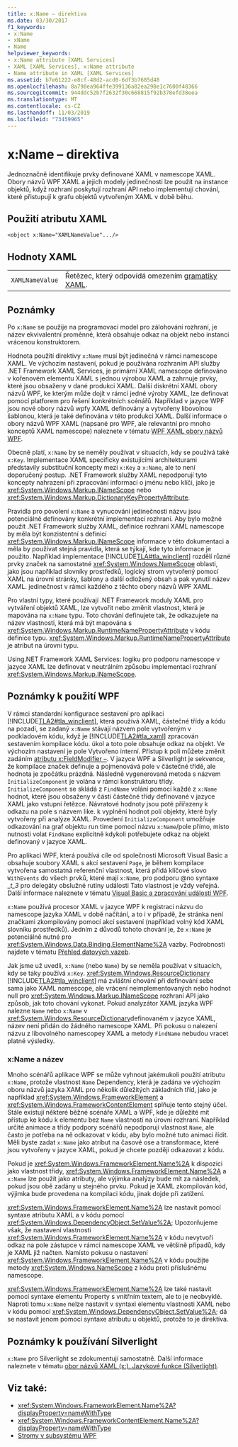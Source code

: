 ```yaml
---
title: x:Name – direktiva
ms.date: 03/30/2017
f1_keywords:
- x:Name
- xName
- Name
helpviewer_keywords:
- x:Name attribute [XAML Services]
- XAML [XAML Services], x:Name attribute
- Name attribute in XAML [XAML Services]
ms.assetid: b7e61222-e8cf-48d2-acd0-6df3b7685d48
ms.openlocfilehash: 8a790ea964ffe399136a82ea298e1c7600f48366
ms.sourcegitcommit: 944ddc52b7f2632f30c668815f92b378efd38eea
ms.translationtype: MT
ms.contentlocale: cs-CZ
ms.lasthandoff: 11/03/2019
ms.locfileid: "73459965"
---
```

# <a name="xname-directive"></a>x:Name – direktiva
Jednoznačně identifikuje prvky definované XAML v namescope XAML. Obory názvů WPF XAML a jejich modely jedinečnosti lze použít na instance objektů, když rozhraní poskytují rozhraní API nebo implementují chování, které přistupují k grafu objektů vytvořeným XAML v době běhu.  
  
## <a name="xaml-attribute-usage"></a>Použití atributu XAML  
  
```xaml  
<object x:Name="XAMLNameValue".../>  
```  
  
## <a name="xaml-values"></a>Hodnoty XAML  
  
|||  
|-|-|  
|`XAMLNameValue`|Řetězec, který odpovídá omezením [gramatiky XAML](xamlname-grammar.md).|  
  
## <a name="remarks"></a>Poznámky  
 Po `x:Name` se použije na programovací model pro zálohování rozhraní, je název ekvivalentní proměnné, která obsahuje odkaz na objekt nebo instanci vrácenou konstruktorem.  
  
 Hodnota použití direktivy `x:Name` musí být jedinečná v rámci namescope XAML. Ve výchozím nastavení, pokud je používána rozhraním API služby .NET Framework XAML Services, je primární XAML namescope definováno v kořenovém elementu XAML s jednou výrobou XAML a zahrnuje prvky, které jsou obsaženy v dané produkci XAML. Další diskrétní XAML obory názvů WPF, ke kterým může dojít v rámci jedné výroby XAML, lze definovat pomocí platforem pro řešení konkrétních scénářů. Například v jazyce WPF jsou nové obory názvů wpfy XAML definovány a vytvořeny libovolnou šablonou, která je také definována v této produkci XAML. Další informace o obory názvů WPF XAML (napsané pro WPF, ale relevantní pro mnoho konceptů XAML namescope) naleznete v tématu [WPF XAML obory názvů WPF](../wpf/advanced/wpf-xaml-namescopes.md).  
  
 Obecně platí, `x:Name` by se neměly používat v situacích, kdy se používá také `x:Key`. Implementace XAML specificky existujícími architekturami představily substituční koncepty mezi `x:Key` a `x:Name`, ale to není doporučený postup. .NET Framework služby XAML nepodporují tyto koncepty nahrazení při zpracování informací o jménu nebo klíči, jako je <xref:System.Windows.Markup.INameScope> nebo <xref:System.Windows.Markup.DictionaryKeyPropertyAttribute>.  
  
 Pravidla pro povolení `x:Name` a vynucování jedinečnosti názvu jsou potenciálně definovány konkrétní implementací rozhraní. Aby bylo možné použít .NET Framework služby XAML, definice rozhraní XAML namescope by měla být konzistentní s definicí <xref:System.Windows.Markup.INameScope> informace v této dokumentaci a měla by používat stejná pravidla, která se týkají, kde tyto informace je použito. Například implementace [!INCLUDE[TLA#tla_winclient](../../../includes/tlasharptla-winclient-md.md)] rozdělí různé prvky značek na samostatné <xref:System.Windows.NameScope> oblasti, jako jsou například slovníky prostředků, logický strom vytvořený pomocí XAML na úrovni stránky, šablony a další odložený obsah a pak vynutil název XAML. jedinečnost v rámci každého z těchto obory názvů WPF XAML.  
  
 Pro vlastní typy, které používají .NET Framework moduly XAML pro vytváření objektů XAML, lze vytvořit nebo změnit vlastnost, která je mapována na `x:Name` typu. Toto chování definujete tak, že odkazujete na název vlastnosti, která má být mapována s <xref:System.Windows.Markup.RuntimeNamePropertyAttribute> v kódu definice typu.  <xref:System.Windows.Markup.RuntimeNamePropertyAttribute> je atribut na úrovni typu.  
  
 Using.NET Framework XAML Services: logiku pro podporu namescope v jazyce XAML lze definovat v neutrálním způsobu implementací rozhraní <xref:System.Windows.Markup.INameScope>.  
  
## <a name="wpf-usage-notes"></a>Poznámky k použití WPF  
 V rámci standardní konfigurace sestavení pro aplikaci [!INCLUDE[TLA2#tla_winclient](../../../includes/tla2sharptla-winclient-md.md)], která používá XAML, částečné třídy a kódu na pozadí, se zadaný `x:Name` stávají názvem pole vytvořeným v podkladovém kódu, když je [!INCLUDE[TLA2#tla_xaml](../../../includes/tla2sharptla-xaml-md.md)] zpracován sestavením kompilace kódu. úkol a toto pole obsahuje odkaz na objekt. Ve výchozím nastavení je pole Vytvořeno interní. Přístup k poli můžete změnit zadáním [atributu x:FieldModifier –](x-fieldmodifier-directive.md). V jazyce WPF a Silverlight je sekvence, že kompilace značek definuje a pojmenovává pole v částečné třídě, ale hodnota je zpočátku prázdná. Následně vygenerovaná metoda s názvem `InitializeComponent` je volána v rámci konstruktoru třídy. `InitializeComponent` se skládá z `FindName` volání pomocí každé z `x:Name` hodnot, které jsou obsaženy v části částečné třídy definované v jazyce XAML jako vstupní řetězce. Návratové hodnoty jsou poté přiřazeny k odkazu na pole s názvem like. k vyplnění hodnot polí objekty, které byly vytvořeny při analýze XAML. Provedení `InitializeComponent` umožňuje odkazování na graf objektu run time pomocí názvu `x:Name`/pole přímo, místo nutnosti volat `FindName` explicitně kdykoli potřebujete odkaz na objekt definovaný v jazyce XAML.  
  
 Pro aplikaci WPF, která používá cíle od společnosti Microsoft Visual Basic a obsahuje soubory XAML s akcí sestavení `Page`, je během kompilace vytvořena samostatná referenční vlastnost, která přidá klíčové slovo `WithEvents` do všech prvků, které mají `x:Name`, pro podporu @no syntaxe __t_3_ pro delegáty obslužné rutiny události Tato vlastnost je vždy veřejná. Další informace naleznete v tématu [Visual Basic a zpracování událostí WPF](../wpf/advanced/visual-basic-and-wpf-event-handling.md).  
  
 `x:Name` používá procesor XAML v jazyce WPF k registraci názvu do namescope jazyka XAML v době načítání, a to i v případě, že stránka není značkami zkompilovány pomocí akcí sestavení (například volný kód XAML slovníku prostředků). Jedním z důvodů tohoto chování je, že `x:Name` je potenciálně nutné pro <xref:System.Windows.Data.Binding.ElementName%2A> vazby. Podrobnosti najdete v tématu [Přehled datových vazeb](../../desktop-wpf/data/data-binding-overview.md).  
  
 Jak jsme už uvedli, `x:Name` (nebo `Name`) by se neměla používat v situacích, kdy se taky používá `x:Key`. <xref:System.Windows.ResourceDictionary> [!INCLUDE[TLA2#tla_winclient](../../../includes/tla2sharptla-winclient-md.md)] má zvláštní chování při definování sebe sama jako XAML namescope, ale vrácení neimplementovaných nebo hodnot null pro <xref:System.Windows.Markup.INameScope> rozhraní API jako způsob, jak toto chování vykonat. Pokud analyzátor XAML jazyka WPF nalezne `Name` nebo `x:Name` v <xref:System.Windows.ResourceDictionary>definovaném v jazyce XAML, název není přidán do žádného namescope XAML. Při pokusu o nalezení názvu z libovolného namescopey XAML a metody `FindName` nebudou vracet platné výsledky.  
  
### <a name="xname-and-name"></a>x:Name a název  
 Mnoho scénářů aplikace WPF se může vyhnout jakémukoli použití atributu `x:Name`, protože vlastnost `Name` Dependency, která je zadána ve výchozím oboru názvů jazyka XAML pro několik důležitých základních tříd, jako je například <xref:System.Windows.FrameworkElement> a <xref:System.Windows.FrameworkContentElement> splňuje tento stejný účel. Stále existují některé běžné scénáře XAML a WPF, kde je důležité mít přístup ke kódu k elementu bez `Name` vlastností na úrovni rozhraní. Například určité animace a třídy podpory scénářů nepodporují vlastnost `Name`, ale často je potřeba na ně odkazovat v kódu, aby bylo možné tuto animaci řídit. Měli byste zadat `x:Name` jako atribut na časové ose a transformace, které jsou vytvořeny v jazyce XAML, pokud je chcete později odkazovat z kódu.  
  
 Pokud je <xref:System.Windows.FrameworkElement.Name%2A> k dispozici jako vlastnost třídy, <xref:System.Windows.FrameworkElement.Name%2A> a `x:Name` lze použít jako atributy, ale výjimka analýzy bude mít za následek, pokud jsou obě zadány u stejného prvku. Pokud je XAML zkompilován kód, výjimka bude provedena na kompilaci kódu, jinak dojde při zatížení.  
  
 <xref:System.Windows.FrameworkElement.Name%2A> lze nastavit pomocí syntaxe atributu XAML a v kódu pomocí <xref:System.Windows.DependencyObject.SetValue%2A>; Upozorňujeme však, že nastavení vlastnosti <xref:System.Windows.FrameworkElement.Name%2A> v kódu nevytvoří odkaz na pole zástupce v rámci namescope XAML ve většině případů, kdy je XAML již načten. Namísto pokusu o nastavení <xref:System.Windows.FrameworkElement.Name%2A> v kódu použijte metody <xref:System.Windows.NameScope> z kódu proti příslušnému namescope.  
  
 <xref:System.Windows.FrameworkElement.Name%2A> lze také nastavit pomocí syntaxe elementu Property s vnitřním textem, ale to je neobvyklé. Naproti tomu `x:Name` nelze nastavit v syntaxi elementu vlastnosti XAML nebo v kódu pomocí <xref:System.Windows.DependencyObject.SetValue%2A>; dá se nastavit jenom pomocí syntaxe atributu u objektů, protože to je direktiva.  
  
## <a name="silverlight-usage-notes"></a>Poznámky k používání Silverlight  
 `x:Name` pro Silverlight se zdokumentují samostatně. Další informace naleznete v tématu [obor názvů XAML (x:). Jazykové funkce (Silverlight)](https://go.microsoft.com/fwlink/?LinkId=199081).  
  
## <a name="see-also"></a>Viz také:

- <xref:System.Windows.FrameworkElement.Name%2A?displayProperty=nameWithType>
- <xref:System.Windows.FrameworkContentElement.Name%2A?displayProperty=nameWithType>
- [Stromy v subsystému WPF](../wpf/advanced/trees-in-wpf.md)
